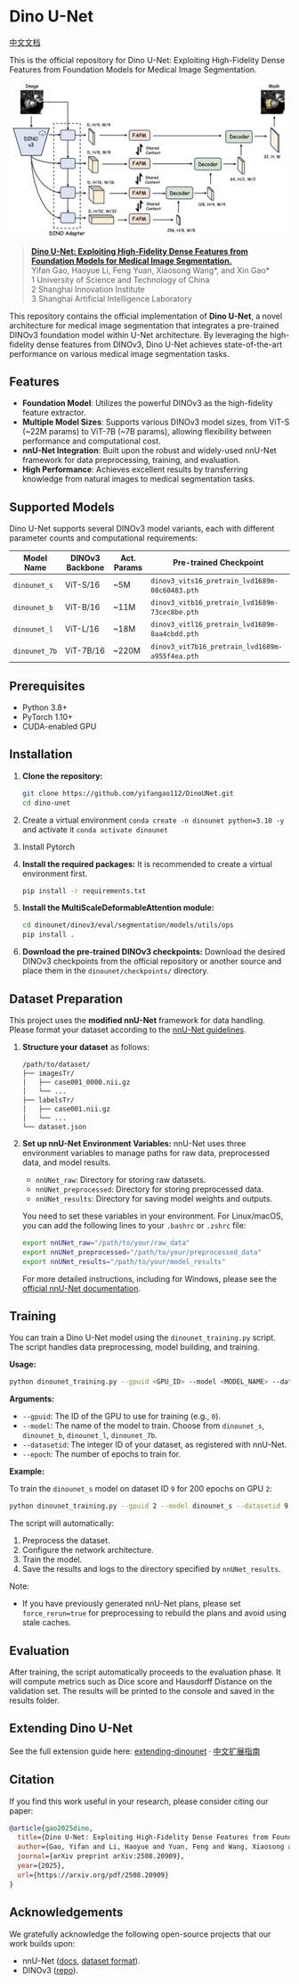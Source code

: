 # Dino U-Net

[中文文档](./README-zh.md)

This is the official repository for Dino U-Net: Exploiting High-Fidelity Dense Features from Foundation Models for Medical Image Segmentation.

![Teaser image](./assets/dinounet.jpg)
> **[Dino U-Net: Exploiting High-Fidelity Dense Features from Foundation Models for Medical Image Segmentation.](https://arxiv.org/pdf/2508.20909)**
> <br>Yifan Gao, Haoyue Li, Feng Yuan, Xiaosong Wang*, and Xin Gao*<br>
> 1 University of Science and Technology of China<br> 2 Shanghai Innovation Institute<br> 3 Shanghai Artificial Intelligence Laboratory<br>

This repository contains the official implementation of **Dino U-Net**, a novel architecture for medical image segmentation that integrates a pre-trained DINOv3 foundation model within U-Net architecture. By leveraging the high-fidelity dense features from DINOv3, Dino U-Net achieves state-of-the-art performance on various medical image segmentation tasks.

## Features

- **Foundation Model**: Utilizes the powerful DINOv3 as the high-fidelity feature extractor.
- **Multiple Model Sizes**: Supports various DINOv3 model sizes, from ViT-S (~22M params) to ViT-7B (~7B params), allowing flexibility between performance and computational cost.
- **nnU-Net Integration**: Built upon the robust and widely-used nnU-Net framework for data preprocessing, training, and evaluation.
- **High Performance**: Achieves excellent results by transferring knowledge from natural images to medical segmentation tasks.

## Supported Models

Dino U-Net supports several DINOv3 model variants, each with different parameter counts and computational requirements:

| Model Name      | DINOv3 Backbone | Act. Params | Pre-trained Checkpoint                                        |
|-----------------|-----------------|------------|---------------------------------------------------------------|
| `dinounet_s`    | ViT-S/16        | ~5M       | `dinov3_vits16_pretrain_lvd1689m-08c60483.pth` |
| `dinounet_b`    | ViT-B/16        | ~11M       | `dinov3_vitb16_pretrain_lvd1689m-73cec8be.pth` |
| `dinounet_l`    | ViT-L/16        | ~18M      | `dinov3_vitl16_pretrain_lvd1689m-8aa4cbdd.pth` |
| `dinounet_7b`   | ViT-7B/16       | ~220M        | `dinov3_vit7b16_pretrain_lvd1689m-a955f4ea.pth` |

## Prerequisites

- Python 3.8+
- PyTorch 1.10+
- CUDA-enabled GPU

## Installation

1.  **Clone the repository:**
    ```bash
    git clone https://github.com/yifangao112/DinoUNet.git
    cd dino-unet
    ```

2. Create a virtual environment `conda create -n dinounet python=3.10 -y` and activate it `conda activate dinounet`

3. Install Pytorch

4.  **Install the required packages:**
    It is recommended to create a virtual environment first.
    ```bash
    pip install -r requirements.txt
    ```

5.  **Install the MultiScaleDeformableAttention module:**
    ```bash
    cd dinounet/dinov3/eval/segmentation/models/utils/ops
    pip install .
    ```

6.  **Download the pre-trained DINOv3 checkpoints:**
    Download the desired DINOv3 checkpoints from the official repository or another source and place them in the `dinounet/checkpoints/` directory.

## Dataset Preparation

This project uses the **modified nnU-Net** framework for data handling. Please format your dataset according to the [nnU-Net guidelines](https://github.com/MIC-DKFZ/nnUNet/blob/master/documentation/dataset_format.md).

1.  **Structure your dataset** as follows:
    ```
    /path/to/dataset/
    ├── imagesTr/
    │   ├── case001_0000.nii.gz
    │   └── ...
    ├── labelsTr/
    │   ├── case001.nii.gz
    │   └── ...
    └── dataset.json
    ```

2.  **Set up nnU-Net Environment Variables:**
    nnU-Net uses three environment variables to manage paths for raw data, preprocessed data, and model results. 

    -   `nnUNet_raw`: Directory for storing raw datasets.
    -   `nnUNet_preprocessed`: Directory for storing preprocessed data.
    -   `nnUNet_results`: Directory for saving model weights and outputs.

    You need to set these variables in your environment. For Linux/macOS, you can add the following lines to your `.bashrc` or `.zshrc` file:

    ```bash
    export nnUNet_raw="/path/to/your/raw_data"
    export nnUNet_preprocessed="/path/to/your/preprocessed_data"
    export nnUNet_results="/path/to/your/model_results"
    ```

    For more detailed instructions, including for Windows, please see the [official nnU-Net documentation](https://github.com/MIC-DKFZ/nnUNet/blob/master/documentation/set_environment_variables.md).

## Training

You can train a Dino U-Net model using the `dinounet_training.py` script. The script handles data preprocessing, model building, and training.

**Usage:**

```bash
python dinounet_training.py --gpuid <GPU_ID> --model <MODEL_NAME> --datasetid <DATASET_ID> --epoch <NUM_EPOCHS>
```

**Arguments:**

- `--gpuid`: The ID of the GPU to use for training (e.g., `0`).
- `--model`: The name of the model to train. Choose from `dinounet_s`, `dinounet_b`, `dinounet_l`, `dinounet_7b`.
- `--datasetid`: The integer ID of your dataset, as registered with nnU-Net.
- `--epoch`: The number of epochs to train for.

**Example:**

To train the `dinounet_s` model on dataset ID `9` for 200 epochs on GPU `2`:

```bash
python dinounet_training.py --gpuid 2 --model dinounet_s --datasetid 9 --epoch 200
```

The script will automatically:
1.  Preprocess the dataset.
2.  Configure the network architecture.
3.  Train the model.
4.  Save the results and logs to the directory specified by `nnUNet_results`.

Note:
- If you have previously generated nnU-Net plans, please set `force_rerun=true` for preprocessing to rebuild the plans and avoid using stale caches.

## Evaluation

After training, the script automatically proceeds to the evaluation phase. It will compute metrics such as Dice score and Hausdorff Distance on the validation set. The results will be printed to the console and saved in the results folder.

## Extending Dino U-Net

See the full extension guide here: [extending-dinounet](./assets/extending.md) · [中文扩展指南](./assets/extending_zh.md)

## Citation

If you find this work useful in your research, please consider citing our paper:

```bibtex
@article{gao2025dino,
  title={Dino U-Net: Exploiting High-Fidelity Dense Features from Foundation Models for Medical Image Segmentation},
  author={Gao, Yifan and Li, Haoyue and Yuan, Feng and Wang, Xiaosong and Gao, Xin},
  journal={arXiv preprint arXiv:2508.20909},
  year={2025},
  url={https://arxiv.org/pdf/2508.20909}
}
```

## Acknowledgements

We gratefully acknowledge the following open-source projects that our work builds upon:
- nnU-Net ([docs](https://github.com/MIC-DKFZ/nnUNet), [dataset format](https://github.com/MIC-DKFZ/nnUNet/blob/master/documentation/dataset_format.md)).
- DINOv3 ([repo](https://github.com/facebookresearch/dinov3)).